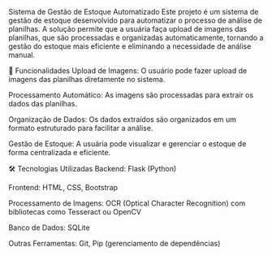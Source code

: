 Sistema de Gestão de Estoque Automatizado
Este projeto é um sistema de gestão de estoque desenvolvido para automatizar o processo de análise de planilhas. A solução permite que a usuária faça upload de imagens das planilhas, que são processadas e organizadas automaticamente, tornando a gestão do estoque mais eficiente e eliminando a necessidade de análise manual.

🚀 Funcionalidades
Upload de Imagens: O usuário pode fazer upload de imagens das planilhas diretamente no sistema.

Processamento Automático: As imagens são processadas para extrair os dados das planilhas.

Organização de Dados: Os dados extraídos são organizados em um formato estruturado para facilitar a análise.

Gestão de Estoque: A usuária pode visualizar e gerenciar o estoque de forma centralizada e eficiente.

🛠️ Tecnologias Utilizadas
Backend: Flask (Python)

Frontend: HTML, CSS, Bootstrap

Processamento de Imagens: OCR (Optical Character Recognition) com bibliotecas como Tesseract ou OpenCV

Banco de Dados: SQLite 

Outras Ferramentas: Git, Pip (gerenciamento de dependências)
